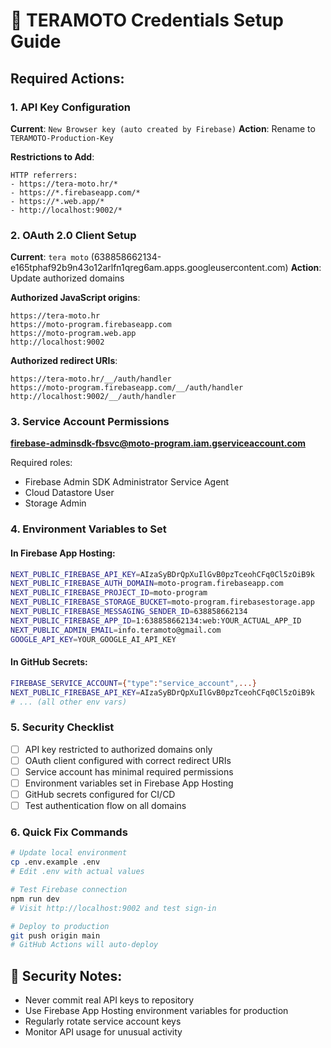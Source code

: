 # 🔐 TERAMOTO Credentials Setup Guide

## Required Actions:

### 1. API Key Configuration
**Current**: `New Browser key (auto created by Firebase)`
**Action**: Rename to `TERAMOTO-Production-Key`

**Restrictions to Add**:
```
HTTP referrers:
- https://tera-moto.hr/*
- https://*.firebaseapp.com/*
- https://*.web.app/*
- http://localhost:9002/*
```

### 2. OAuth 2.0 Client Setup
**Current**: `tera moto` (638858662134-e165tphaf92b9n43o12arlfn1qreg6am.apps.googleusercontent.com)
**Action**: Update authorized domains

**Authorized JavaScript origins**:
```
https://tera-moto.hr
https://moto-program.firebaseapp.com
https://moto-program.web.app
http://localhost:9002
```

**Authorized redirect URIs**:
```
https://tera-moto.hr/__/auth/handler
https://moto-program.firebaseapp.com/__/auth/handler
http://localhost:9002/__/auth/handler
```

### 3. Service Account Permissions
**firebase-adminsdk-fbsvc@moto-program.iam.gserviceaccount.com**

Required roles:
- Firebase Admin SDK Administrator Service Agent
- Cloud Datastore User
- Storage Admin

### 4. Environment Variables to Set

#### In Firebase App Hosting:
```bash
NEXT_PUBLIC_FIREBASE_API_KEY=AIzaSyBDrQpXuIlGvB0pzTceohCFq0Cl5zOiB9k
NEXT_PUBLIC_FIREBASE_AUTH_DOMAIN=moto-program.firebaseapp.com
NEXT_PUBLIC_FIREBASE_PROJECT_ID=moto-program
NEXT_PUBLIC_FIREBASE_STORAGE_BUCKET=moto-program.firebasestorage.app
NEXT_PUBLIC_FIREBASE_MESSAGING_SENDER_ID=638858662134
NEXT_PUBLIC_FIREBASE_APP_ID=1:638858662134:web:YOUR_ACTUAL_APP_ID
NEXT_PUBLIC_ADMIN_EMAIL=info.teramoto@gmail.com
GOOGLE_API_KEY=YOUR_GOOGLE_AI_API_KEY
```

#### In GitHub Secrets:
```bash
FIREBASE_SERVICE_ACCOUNT={"type":"service_account",...}
NEXT_PUBLIC_FIREBASE_API_KEY=AIzaSyBDrQpXuIlGvB0pzTceohCFq0Cl5zOiB9k
# ... (all other env vars)
```

### 5. Security Checklist
- [ ] API key restricted to authorized domains only
- [ ] OAuth client configured with correct redirect URIs
- [ ] Service account has minimal required permissions
- [ ] Environment variables set in Firebase App Hosting
- [ ] GitHub secrets configured for CI/CD
- [ ] Test authentication flow on all domains

### 6. Quick Fix Commands

```bash
# Update local environment
cp .env.example .env
# Edit .env with actual values

# Test Firebase connection
npm run dev
# Visit http://localhost:9002 and test sign-in

# Deploy to production
git push origin main
# GitHub Actions will auto-deploy
```

## 🚨 Security Notes:
- Never commit real API keys to repository
- Use Firebase App Hosting environment variables for production
- Regularly rotate service account keys
- Monitor API usage for unusual activity